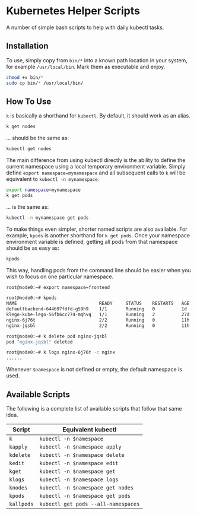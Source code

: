 # Kubernetes Helper Scripts

A number of simple bash scripts to help with daily kubectl tasks.

## Installation

To use, simply copy from `bin/*` into a known path location in your system, for example `/usr/local/bin`. Mark them as executable and enjoy.

```bash
chmod +x bin/*
sudo cp bin/* /usr/local/bin/
```

## How To Use

`k` is basically a shorthand for `kubectl`. By default, it should work as an alias.

```bash
k get nodes
```

... should be the same as:

```bash
kubectl get nodes
```

The main difference from using kubectl directly is the ability to define the current namespace using a local temporary environment variable. Simply define `export namespace=mynamespace` and all subsequent calls to `k` will be equivalent to `kubectl -n mynamespace`.

```bash
export namespace=mynamespace
k get pods
```

... is the same as:

```bash
kubectl -n mynamespace get pods
```

To make things even simpler, shorter named scripts are also available. For example, `kpods` is another shorthand for `k get pods`. Once your namespace environment variable is defined, getting all pods from that namespace should be as easy as:

```bash
kpods
```

This way, handling pods from the command line should be easier when you wish to focus on one particular namespace.

```bash
root@node0:~# export namespace=frontend

root@node0:~# kpods
NAME                               READY     STATUS    RESTARTS   AGE
defaultbackend-644697fdfd-g59h9    1/1       Running   0          1d
klego-kube-lego-56fb6cc774-mqhvq   1/1       Running   2          27d
nginx-6j76t                        2/2       Running   0          11h
nginx-jqsbl                        2/2       Running   0          11h

root@node0:~# k delete pod nginx-jqsbl
pod "nginx-jqsbl" deleted

root@node0:~# k logs nginx-6j76t -c nginx
......
```

Whenever `$namespace` is not defined or empty, the default namespace is used.

## Available Scripts

The following is a complete list of available scripts that follow that same idea.

Script | Equivalent kubectl
------ | ------------------
`k` | `kubectl -n $namespace`
`kapply` | `kubectl -n $namespace apply`
`kdelete` | `kubectl -n $namespace delete`
`kedit` | `kubectl -n $namespace edit`
`kget` | `kubectl -n $namespace get`
`klogs` | `kubectl -n $namespace logs`
`knodes` | `kubectl -n $namespace get nodes`
`kpods` | `kubectl -n $namespace get pods`
`kallpods` | `kubectl get pods --all-namespaces`
